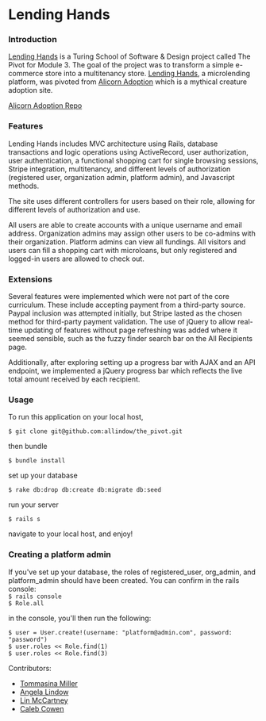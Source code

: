 # Lending Hands 

### Introduction

[Lending Hands](http://lendinghands.herokuapp.com/) is a Turing School of Software & Design project called The Pivot for Module 3. The goal of the project was to transform a simple e-commerce store into a multitenancy store. [Lending Hands](http://lendinghands.herokuapp.com/), a microlending platform, was pivoted from [Alicorn Adoption](http://alicorn-adoption.herokuapp.com/) which is a mythical creature adoption site. 

[Alicorn Adoption Repo](https://github.com/roscalabrin/alicorn_adoption)

### Features

Lending Hands includes MVC architecture using Rails, database transactions and logic operations using ActiveRecord, user authorization, user authentication, a functional shopping cart for single browsing sessions, Stripe integration, multitenancy, and different levels of authorization (registered user, organization admin, platform admin), and Javascript methods.

The site uses different controllers for users based on their role, allowing for different levels of authorization and use. 

All users are able to create accounts with a unique username and email address. Organization admins may assign other users to be co-admins with their organization. Platform admins can view all fundings. All visitors and users can fill a shopping cart with microloans, but only registered and logged-in users are allowed to check out. 

### Extensions

Several features were implemented which were not part of the core curriculum. These include accepting payment from a third-party source. Paypal inclusion was attempted initially, but Stripe lasted as the chosen method for third-party payment validation. The use of jQuery to allow real-time updating of features without page refreshing was added where it seemed sensible, such as the fuzzy finder search bar on the All Recipients page. 

Additionally, after exploring setting up a progress bar with AJAX and an API endpoint, we implemented a jQuery progress bar which reflects the live total amount received by each recipient.

### Usage

To run this application on your local host,

```$ git clone git@github.com:allindow/the_pivot.git```

then bundle

```$ bundle install```

set up your database

```$ rake db:drop db:create db:migrate db:seed```

run your server

```$ rails s```

navigate to your local host, and enjoy!

### Creating a platform admin

If you've set up your database, the roles of registered_user, org_admin, and platform_admin should have been created. You can confirm in the rails console:<br />
```$ rails console```<br />
```$ Role.all```

in the console, you'll then run the following:<br />

```$ user = User.create!(username: "platform@admin.com", password: "password")```<br />
```$ user.roles << Role.find(1)```<br />
```$ user.roles << Role.find(3)```<br />


Contributors:
* [Tommasina Miller](https://github.com/chompasina)
* [Angela Lindow](https://github.com/allindow)
* [Lin McCartney](https://github.com/lcmccartney)
* [Caleb Cowen](https://github.com/Caleb9193)
